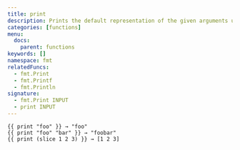 ```yaml
---
title: print
description: Prints the default representation of the given arguments using the standard `fmt.Print` function.
categories: [functions]
menu:
  docs:
    parent: functions
keywords: []
namespace: fmt
relatedFuncs:
  - fmt.Print
  - fmt.Printf
  - fmt.Println
signature:
  - fmt.Print INPUT
  - print INPUT
---
```


```go-html-template
{{ print "foo" }} → "foo"
{{ print "foo" "bar" }} → "foobar"
{{ print (slice 1 2 3) }} → [1 2 3]
```
